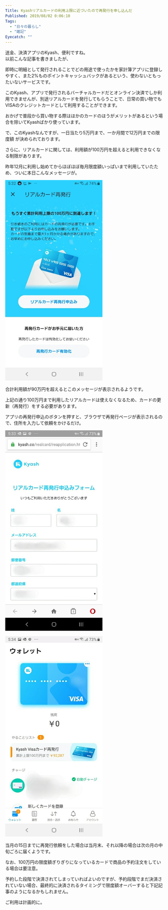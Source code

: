 ```yaml
---
Title: Kyashリアルカードの利用上限に近づいたので再発行を申し込んだ
Published: 2019/08/02 0:06:10
Tags:
  - "日々の暮らし"
  - "雑記"
Eyecatch: ""
---
```

送金、決済アプリのKyash、便利ですね。  
以前こんな記事を書きましたが、  

<?# EmbedLink "https://blog.hitsujin.jp/entry/2019/01/08/232322" /?>

<?# EmbedLink "https://blog.hitsujin.jp/entry/2019/01/10/121403" /?>

即時に明細として発行されることでどの用途で使ったかを家計簿アプリに登録しやすく、また2%ものポイントキャッシュバックがあるという、使わないともったいないサービスです。 

このKyash、アプリで発行されるバーチャルカードだとオンライン決済でしか利用できませんが、別途リアルカードを発行してもらうことで、日常の買い物でもVISAのクレジットカードとして利用することができます。  

おかげで普段から買い物する際はほかのカードのほうがメリットがあるという場合を除いてKyashばかり使っています。  





で、このKyashなんですが、一日当たり5万円まで、一か月間で12万円までの限度額 が決められております。

さらに、リアルカードに関しては、利用額が100万円を超えると利用できなくなる制限があります。  

昨年12月に利用し始めてからほぼほぼ毎月限度額いっぱいまで利用していたため、ついに本日こんなメッセージが。  



![](20190802000425.jpg) 



合計利用額が90万円を超えるとこのメッセージが表示されるようです。  

上記の通り100万円まで利用したリアルカードは使えなくなるため、カードの更新（再発行）をする必要があります。  

アプリの再発行申込のボタンを押すと、ブラウザで再発行ページが表示されるので、住所を入力して依頼をかけるだけ。  



![](20190802000442.jpg) 



![](20190802000452.jpg) 



当月の15日までに再発行依頼をした場合は当月末、それ以降の場合は次の月の中旬ごろに届くようです。  

なお、100万円の限度額ぎりぎりになっているカードで商品の予約注文をしている場合は要注意。  

予約した段階で決済されてしまっていればよいのですが、予約段階でまだ決済されていない場合、最終的に決済されるタイミングで限度額オーバーすると下記記事のようになるかもしれません。  

<?# EmbedLink "https://blog.ch3cooh.jp/entry/2019/06/01/130000" /?>

ご利用は計画的に。  